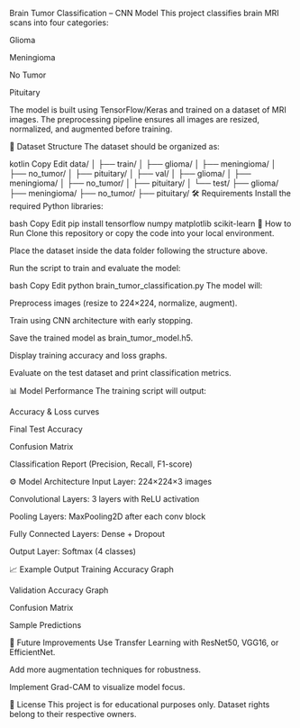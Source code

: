 Brain Tumor Classification – CNN Model
This project classifies brain MRI scans into four categories:

Glioma

Meningioma

No Tumor

Pituitary

The model is built using TensorFlow/Keras and trained on a dataset of MRI images.
The preprocessing pipeline ensures all images are resized, normalized, and augmented before training.

📂 Dataset Structure
The dataset should be organized as:

kotlin
Copy
Edit
data/
│
├── train/
│   ├── glioma/
│   ├── meningioma/
│   ├── no_tumor/
│   ├── pituitary/
│
├── val/
│   ├── glioma/
│   ├── meningioma/
│   ├── no_tumor/
│   ├── pituitary/
│
└── test/
    ├── glioma/
    ├── meningioma/
    ├── no_tumor/
    ├── pituitary/
🛠 Requirements
Install the required Python libraries:

bash
Copy
Edit
pip install tensorflow numpy matplotlib scikit-learn
🚀 How to Run
Clone this repository or copy the code into your local environment.

Place the dataset inside the data folder following the structure above.

Run the script to train and evaluate the model:

bash
Copy
Edit
python brain_tumor_classification.py
The model will:

Preprocess images (resize to 224×224, normalize, augment).

Train using CNN architecture with early stopping.

Save the trained model as brain_tumor_model.h5.

Display training accuracy and loss graphs.

Evaluate on the test dataset and print classification metrics.

📊 Model Performance
The training script will output:

Accuracy & Loss curves

Final Test Accuracy

Confusion Matrix

Classification Report (Precision, Recall, F1-score)

⚙ Model Architecture
Input Layer: 224×224×3 images

Convolutional Layers: 3 layers with ReLU activation

Pooling Layers: MaxPooling2D after each conv block

Fully Connected Layers: Dense + Dropout

Output Layer: Softmax (4 classes)

📈 Example Output
Training Accuracy Graph

Validation Accuracy Graph

Confusion Matrix

Sample Predictions

🧠 Future Improvements
Use Transfer Learning with ResNet50, VGG16, or EfficientNet.

Add more augmentation techniques for robustness.

Implement Grad-CAM to visualize model focus.

📜 License
This project is for educational purposes only. Dataset rights belong to their respective owners.


